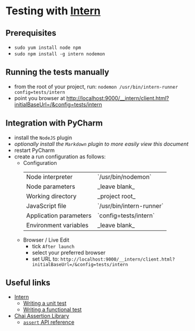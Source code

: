 # Testing with [Intern](https://theintern.github.io/)

## Prerequisites

* `sudo yum install node npm`
* `sudo npm install -g intern nodemon`

## Running the tests manually

* from the root of your project, run: `nodemon /usr/bin/intern-runner config=tests/intern`
* point you browser at [http://localhost:9000/__intern/client.html?initialBaseUrl=/&config=tests/intern](http://localhost:9000/__intern/client.html?initialBaseUrl=/&config=tests/intern)

## Integration with PyCharm

* install the `NodeJS` plugin
* _optionally install the `Markdown` plugin to more easily view this document_
* restart PyCharm
* create a run configuration as follows:
    * Configuration
        <table><tbody>
        <tr><td>Node interpreter</td><td>`/usr/bin/nodemon`</td></tr>
        <tr><td>Node parameters</td><td>_leave blank_</td></tr>
        <tr><td>Working directory</td><td>_project root_</td></tr>
        <tr><td>JavaScript file</td><td>`/usr/bin/intern-runner`</td></tr>
        <tr><td>Application parameters</td><td>`config=tests/intern`</td></tr>
        <tr><td>Environment variables</td><td>_leave blank_</td></tr>
        </tbody></table>
    * Browser / Live Edit
        * tick `After launch`
        * select your preferred browser
        * set URL to: `http://localhost:9000/__intern/client.html?initialBaseUrl=/&config=tests/intern`

## Useful links

* [Intern](https://theintern.github.io/intern/)
    * [Writing a unit test](https://theintern.github.io/intern/#writing-unit-test)
    * [Writing a functional test](https://theintern.github.io/intern/#writing-functional-test)
* [Chai Assertion Library](http://chaijs.com)
    * [`assert` API reference](http://chaijs.com/api/assert/)
